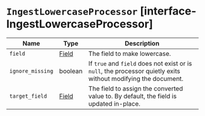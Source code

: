 # `IngestLowercaseProcessor` [interface-IngestLowercaseProcessor]

| Name | Type | Description |
| - | - | - |
| `field` | [Field](./Field.md) | The field to make lowercase. |
| `ignore_missing` | boolean | If `true` and `field` does not exist or is `null`, the processor quietly exits without modifying the document. |
| `target_field` | [Field](./Field.md) | The field to assign the converted value to. By default, the field is updated in-place. |
